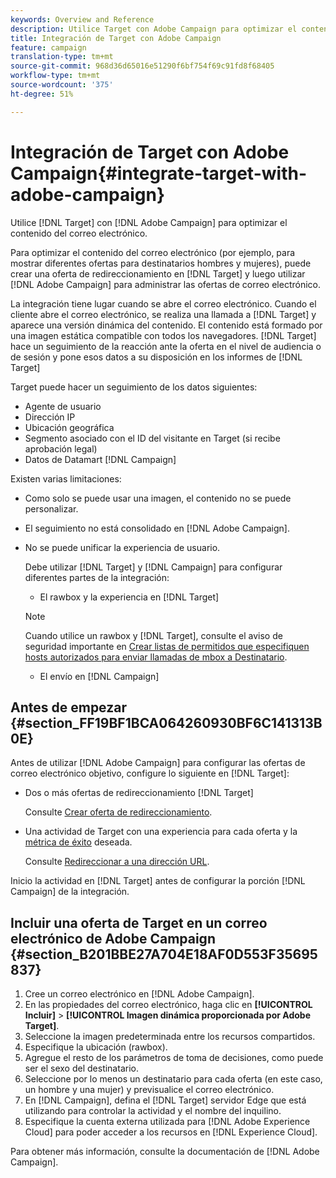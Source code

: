 ```yaml
---
keywords: Overview and Reference
description: Utilice Target con Adobe Campaign para optimizar el contenido del correo electrónico.
title: Integración de Target con Adobe Campaign
feature: campaign
translation-type: tm+mt
source-git-commit: 968d36d65016e51290f6bf754f69c91fd8f68405
workflow-type: tm+mt
source-wordcount: '375'
ht-degree: 51%

---
```



# Integración de Target con Adobe Campaign{#integrate-target-with-adobe-campaign}

Utilice [!DNL Target] con [!DNL Adobe Campaign] para optimizar el contenido del correo electrónico.

Para optimizar el contenido del correo electrónico (por ejemplo, para mostrar diferentes ofertas para destinatarios hombres y mujeres), puede crear una oferta de redireccionamiento en [!DNL Target] y luego utilizar [!DNL Adobe Campaign] para administrar las ofertas de correo electrónico.

La integración tiene lugar cuando se abre el correo electrónico. Cuando el cliente abre el correo electrónico, se realiza una llamada a [!DNL Target] y aparece una versión dinámica del contenido. El contenido está formado por una imagen estática compatible con todos los navegadores. [!DNL Target] hace un seguimiento de la reacción ante la oferta en el nivel de audiencia o de sesión y pone esos datos a su disposición en los informes de [!DNL Target]

Target puede hacer un seguimiento de los datos siguientes:

* Agente de usuario
* Dirección IP
* Ubicación geográfica
* Segmento asociado con el ID del visitante en Target (si recibe aprobación legal)
* Datos de Datamart [!DNL Campaign]

Existen varias limitaciones:

* Como solo se puede usar una imagen, el contenido no se puede personalizar.
* El seguimiento no está consolidado en [!DNL Adobe Campaign].
* No se puede unificar la experiencia de usuario.

   Debe utilizar [!DNL Target] y [!DNL Campaign] para configurar diferentes partes de la integración:

   * El rawbox y la experiencia en [!DNL Target]
   >[!NOTE]
   >
   >Cuando utilice un rawbox y [!DNL Target], consulte el aviso de seguridad importante en [Crear listas de permitidos que especifiquen hosts autorizados para enviar llamadas de mbox a Destinatario](/help/administrating-target/hosts.md#allowlist).

   * El envío en [!DNL Campaign]



## Antes de empezar    {#section_FF19BF1BCA064260930BF6C141313B0E}

Antes de utilizar [!DNL Adobe Campaign] para configurar las ofertas de correo electrónico objetivo, configure lo siguiente en [!DNL Target]:

* Dos o más ofertas de redireccionamiento [!DNL Target]

   Consulte [Crear oferta de redireccionamiento](/help/c-experiences/c-manage-content/offer-redirect.md).
* Una actividad de Target con una experiencia para cada oferta y la [métrica de éxito](/help/c-activities/r-success-metrics/success-metrics.md) deseada.

   Consulte [Redireccionar a una dirección URL](/help/c-experiences/c-visual-experience-composer/redirect-offer.md).

Inicio la actividad en [!DNL Target] antes de configurar la porción [!DNL Campaign] de la integración.

## Incluir una oferta de Target en un correo electrónico de Adobe Campaign    {#section_B201BBE27A704E18AF0D553F35695837}

1. Cree un correo electrónico en [!DNL Adobe Campaign].
1. En las propiedades del correo electrónico, haga clic en **[!UICONTROL Incluir]** > **[!UICONTROL Imagen dinámica proporcionada por Adobe Target]**.
1. Seleccione la imagen predeterminada entre los recursos compartidos.
1. Especifique la ubicación (rawbox).
1. Agregue el resto de los parámetros de toma de decisiones, como puede ser el sexo del destinatario.
1. Seleccione por lo menos un destinatario para cada oferta (en este caso, un hombre y una mujer) y previsualice el correo electrónico.
1. En [!DNL Campaign], defina el [!DNL Target] servidor Edge que está utilizando para controlar la actividad y el nombre del inquilino.
1. Especifique la cuenta externa utilizada para [!DNL Adobe Experience Cloud] para poder acceder a los recursos en [!DNL Experience Cloud].

Para obtener más información, consulte la documentación de [!DNL Adobe Campaign].
